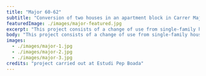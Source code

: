 ```yaml
---
title: "Major 60-62"
subtitle: "Conversion of two houses in an apartment block in Carrer Major 60-62."
featuredImage: ./images/major-featured.jpg
excerpt: "This project consists of a change of use from single-family house to an apartment block, with an average of 70 m² per flat, and commercial premises on the ground floor. The main feature of the original building is its contiguity with the ancient walls of the village of Hostalric, which is in fact one of the façades of the building."
body: "This project consists of a change of use from single-family house to an apartment block, with an average of 70 m² per flat, and commercial premises on the ground floor. The main feature of the original building is its contiguity with the ancient walls of the village of Hostalric, which is in fact one of the façades of the building. The house was the result of the union between two different buildings, from different construction age and with different systems. The biggest challenge of the project has been to divide the space into six apartments, maintaining optimal living and light conditions and respecting the preexistence."
images:
  - ./images/major-1.jpg
  - ./images/major-2.jpg
  - ./images/major-3.jpg
credits: "project carried out at Estudi Pep Boada"
---
```

